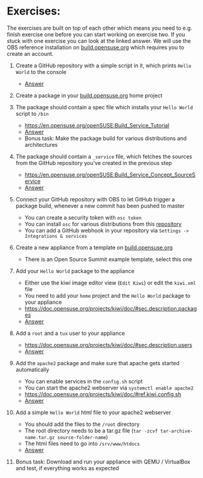 # Exercises:

The exercises are built on top of each other which means you need to e.g. finish exercise one before you can start working on exercise two.
If you stuck with one exercise you can look at the linked answer.
We will use the OBS reference installation on [build.opensuse.org](https://build.opensuse.org) which requires you to create an account.

1. Create a GitHub repository with a simple script in it, which prints ``Hello World`` to the console
      * [Answer](answers/exercise-1)

2. Create a package in your [build.opensuse.org](https://build.opensuse.org) home project

3. The package should contain a spec file which installs your ``Hello World`` script to ``/bin``
      * https://en.opensuse.org/openSUSE:Build_Service_Tutorial
      * [Answer](answers/exercise-3)
      * Bonus task: Make the package build for various distributions and architectures

4. The package should contain a ``_service`` file, which fetches the sources from the GitHub repository you've created in the previous step
      * https://en.opensuse.org/openSUSE:Build_Service_Concept_SourceService
      * [Answer](answers/exercise-4)

5. Connect your GitHub repository with OBS to let GitHub trigger a package build, whenever a new commit has been pushed to master
      * You can create a security token with `osc token`
      * You can install `osc` for various distributions from this [repository](http://download.opensuse.org/repositories/openSUSE:/Tools/) 
      * You can add a GitHub webhook in your repository via ``Settings -> Integrations & services``

6. Create a new appliance from a template on [build.opensuse.org](https://build.opensuse.org/image_templates)
      * There is an Open Source Summit example template, select this one

7. Add your ``Hello World`` package to the appliance
      * Either use the kiwi image editor view (``Edit Kiwi``) or edit the ``kiwi.xml`` file
      * You need to add your ``home`` project and the ``Hello World`` package to your appliance
      * https://doc.opensuse.org/projects/kiwi/doc/#sec.description.packages
      * [Answer](answers/exercise-7)

8. Add a ``root`` and a ``tux`` user to your appliance
      * https://doc.opensuse.org/projects/kiwi/doc/#sec.description.users
      * [Answer](answers/exercise-8)

9. Add the ``apache2`` package and make sure that apache gets started automatically
      * You can enable services in the `config.sh` script
      * You can start the apache2 webserver via ``systemctl enable apache2``
      * https://doc.opensuse.org/projects/kiwi/doc/#ref.kiwi.config.sh
      * [Answer](answers/exercise-9)

10. Add a simple ``Hello World`` html file to your apache2 webserver
      * You should add the files to the ``/root`` directory
      * The root directory needs to be a tar.gz file (``tar -zcvf tar-archive-name.tar.gz source-folder-name``)
      * The html files need to go into ``/srv/www/htdocs``
      * [Answer](answers/exercise-11)

13. Bonus task: Download and run your appliance with QEMU / VirtualBox and test, if everything works as expected
